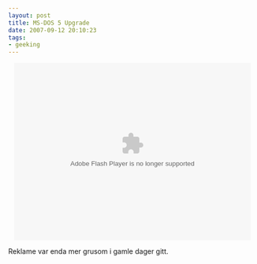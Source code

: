 ```yaml
---
layout: post
title: MS-DOS 5 Upgrade
date: 2007-09-12 20:10:23
tags: 
- geeking
---
```

<div align="center"><object type="application/x-shockwave-flash" data="http://www.collegehumor.com/moogaloop/moogaloop.swf?clip_id=1774935&fullscreen=1" width="480" height="360" ><param name="allowfullscreen" value="true" /><param name="movie" quality="best" value="http://www.collegehumor.com/moogaloop/moogaloop.swf?clip_id=1774935&fullscreen=1" /></object></div>

Reklame var enda mer grusom i gamle dager gitt.
